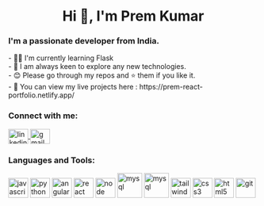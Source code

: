 <h1 align="center">Hi 👋, I'm Prem Kumar</h1>

<h3 >I'm a passionate developer from India.</h3>
- 👨‍💻 I'm currently learning Flask<br>
- 🔎 I am always keen to explore any new technologies. <br>
- 😊 Please go through my repos and ⭐ them if you like it. <br>
- 🔗 You can view my live projects here : https://prem-react-portfolio.netlify.app/

<h3 align="left">Connect with me:</h3>
<p align="left">
    <a href="https://linkedin.com/in/premforreal" target="blank">
        <img align="center" src="https://www.svgrepo.com/show/138936/linkedin.svg" alt="linkedin" height="30" width="40" />
    </a>
    <a href="mailto:premalakuntah@gmail.com">
        <img align="center" src="https://www.svgrepo.com/show/223047/gmail.svg" alt="gmail" height="30" width="40">
    </a>
</p>

<h3 align="left">Languages and Tools:</h3>

<p align="left">   
<img src="https://www.svgrepo.com/show/355081/js.svg" alt="javascript" width="40" height="40"/> 
<img src="https://s3.dualstack.us-east-2.amazonaws.com/pythondotorg-assets/media/files/python-logo-only.svg" alt="python" width="40" height="40"/>
<img src="https://www.svgrepo.com/show/473611/angular.svg" alt="angular" width="40" height="40">
<img src="https://www.svgrepo.com/show/354259/react.svg" alt="react" width="40" height="40"/> 
<img src="https://www.svgrepo.com/show/303266/nodejs-icon-logo.svg" alt="node" width="40" height="40">
<img src="https://www.svgrepo.com/show/303251/mysql-logo.svg" alt="mysql" width="50" height="50">
<img src="https://www.svgrepo.com/show/373845/mongo.svg" alt="mysql" width="50" height="50">
<img src="https://www.svgrepo.com/show/374118/tailwind.svg" alt="tailwind" width="40" height="40"> 
<img src="https://www.svgrepo.com/show/303481/css-3-logo.svg" alt="css3" width="40" height="40"/> 
<img src="https://www.svgrepo.com/show/183637/html5.svg" alt="html5" width="40" height="40"/> 
<img src="https://www.vectorlogo.zone/logos/git-scm/git-scm-icon.svg" alt="git" width="40" height="40"/>
</p>

